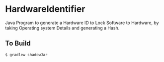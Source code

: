 # HardwareIdentifier
 Java Program to generate a Hardware ID to Lock Software to Hardware, by taking Operating system Details and generating a Hash.
 
 ## To Build
 
`$ gradlew shadowJar`
